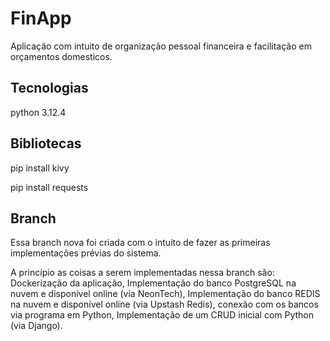 # FinApp

Aplicação com intuito de organização pessoal financeira e facilitação 
em orçamentos domesticos.

## Tecnologias

python 3.12.4

## Bibliotecas

pip install kivy

pip install requests


## Branch

Essa branch nova foi criada com o intuito de fazer as primeiras implementações prévias do sistema.

A princípio as coisas a serem implementadas nessa branch são: Dockerização da aplicação, Implementação do banco PostgreSQL na nuvem e disponível online (via NeonTech), Implementação do banco REDIS na nuvem e disponível online (via Upstash Redis), conexão com os bancos via programa em Python, Implementação de um CRUD inicial com Python (via Django).

